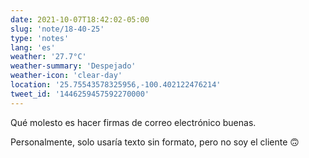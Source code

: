 ```yaml
---
date: 2021-10-07T18:42:02-05:00
slug: 'note/18-40-25'
type: 'notes'
lang: 'es'
weather: '27.7°C'
weather-summary: 'Despejado'
weather-icon: 'clear-day'
location: '25.75543578325956,-100.402122476214'
tweet_id: '1446259457592270000'
---
```

Qué molesto es hacer firmas de correo electrónico buenas. 

Personalmente, solo usaría texto sin formato, pero no soy el cliente 🙃